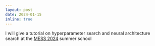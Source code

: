 ```yaml
---
layout: post
date: 2024-01-15
inline: true
---
```



I will give a tutorial on hyperparameter search and neural architecture search at the [MESS 2024](https://www.ants-lab.it/mess2024/) summer school
